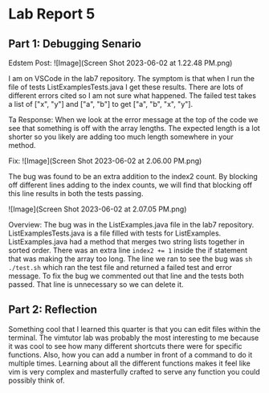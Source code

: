 # Lab Report 5

## Part 1: Debugging Senario
Edstem Post:
![Image](Screen Shot 2023-06-02 at 1.22.48 PM.png) 

I am on VSCode in the lab7 repository. The symptom is that when I run the file of tests ListExamplesTests.java I get these results. 
There are lots of different errors cited so I am not sure what happened. The failed test takes a list of ["x", "y"] and ["a", "b"] to get ["a", "b", "x", "y"].

Ta Response:
When we look at the error message at the top of the code we see that something is off with the array lengths. The expected length is a lot shorter so you likely are adding too much length somewhere in your method.  

Fix: 
![Image](Screen Shot 2023-06-02 at 2.06.00 PM.png) 

The bug was found to be an extra addition to the index2 count. By blocking off different lines adding to the index counts, we will find that blocking off this line results in both the tests passing. 

![Image](Screen Shot 2023-06-02 at 2.07.05 PM.png)

Overview:
The bug was in the ListExamples.java file in the lab7 repository. ListExamplesTests.java is a file filled with tests for ListExamples. 
ListExamples.java had a method that merges two string lists together in sorted order. There was an extra line `index2 += 1` inside the if statement that was making the array too long. The line we ran to see the bug was `sh ./test.sh` which ran the test file and returned a failed test and error message. To fix the bug we commented out that line and the tests both passed. That line is unnecessary so we can delete it. 

## Part 2: Reflection
Something cool that I learned this quarter is that you can edit files within the terminal. The vimtutor lab was probably the most interesting to me because it was cool to see how many different shortcuts there were for specific functions. Also, how you can add a number in front of a command to do it multiple times. Learning about all the different functions makes it feel like vim is very complex and masterfully crafted to serve any function you could possibly think of. 
